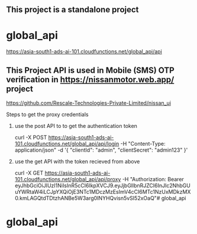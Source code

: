 ## This project is a standalone project 
# global_api
https://asia-south1-ads-ai-101.cloudfunctions.net/global_api/api
## This Project API is used in Mobile (SMS) OTP verification in https://nissanmotor.web.app/ project
https://github.com/Rescale-Technologies-Private-Limited/nissan_ui


Steps to get the proxy credentials

1. use the post API to to get the authentication token

    curl -X POST   https://asia-south1-ads-ai-101.cloudfunctions.net/global_api/api/login   -H "Content-Type: application/json"   -d '{
    "clientId": "admin",
    "clientSecret": "admin123"
  }'

 2. use the get API with the token recieved from above
    
    curl -X GET   https://asia-south1-ads-ai-101.cloudfunctions.net/global_api/api/proxy   -H "Authorization: Bearer eyJhbGciOiJIUzI1NiIsInR5cCI6IkpXVCJ9.eyJjbGllbnRJZCI6InJlc2NhbGUuYWRtaW4iLCJpYXQiOjE3NTc1MDczMzEsImV4cCI6MTc1NzUxMDkzMX0.kmLAGQtdTDtzhANBe5W3arg0INYHQvisn5vSI52xOaQ"# global_api
# global_api
